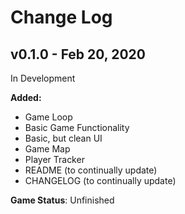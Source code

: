 # Change Log

## v0.1.0 - Feb 20, 2020
In Development

**Added:**
- Game Loop
- Basic Game Functionality
- Basic, but clean UI
- Game Map
- Player Tracker
- README (to continually update)
- CHANGELOG (to continually update)

**Game Status**: Unfinished
